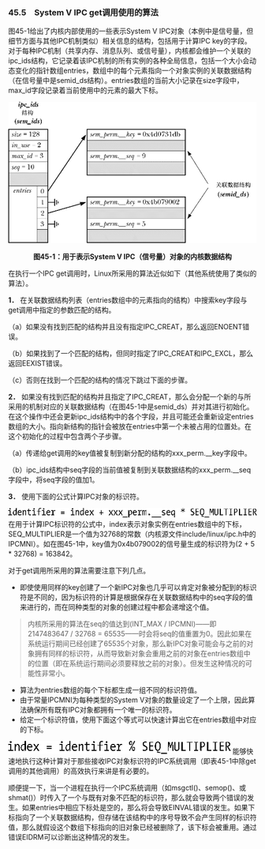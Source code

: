 ### 45.5　System V IPC get调用使用的算法

图45-1给出了内核内部使用的一些表示System V IPC对象（本例中是信号量，但细节方面与其他IPC机制类似）相关信息的结构，包括用于计算IPC key的字段。对于每种IPC机制（共享内存、消息队列、或信号量），内核都会维护一个关联的ipc_ids结构，它记录着该IPC机制的所有实例的各种全局信息，包括一个大小会动态变化的指针数组entries，数组中的每个元素指向一个对象实例的关联数据结构（在信号量中是semid_ds结构）。entries数组的当前大小记录在size字段中，max_id字段记录着当前使用中的元素的最大下标。

![1173.png](../images/1173.png)
<center class="my_markdown"><b class="my_markdown">图45-1：用于表示System V IPC（信号量）对象的内核数据结构</b></center>

在执行一个IPC get调用时，Linux所采用的算法近似如下（其他系统使用了类似的算法）。

**1．** 在关联数据结构列表（entries数组中的元素指向的结构）中搜索key字段与get调用中指定的参数匹配的结构。

（a）如果没有找到匹配的结构并且没有指定IPC_CREAT，那么返回ENOENT错误。

（b）如果找到了一个匹配的结构，但同时指定了IPC_CREAT和IPC_EXCL，那么返回EEXIST错误。

（c）否则在找到一个匹配的结构的情况下跳过下面的步骤。

**2．** 如果没有找到匹配的结构并且指定了IPC_CREAT，那么会分配一个新的与所采用的机制对应的关联数据结构（在图45-1中是semid_ds）并对其进行初始化。在这个操作中还会更新ipc_ids结构中的各个字段，并且可能还会重新设定entries数组的大小。指向新结构的指针会被放在entries中第一个未被占用的位置处。在这个初始化的过程中包含两个子步骤。

（a）传递给get调用的key值被复制到新分配的结构的xxx_perm.__key字段中。

（b）ipc_ids结构中seq字段的当前值被复制到关联数据结构的xxx_perm.__seq字段中，将seq字段的值加1。

**3．** 使用下面的公式计算IPC对象的标识符。



![1174.png](../images/1174.png)
在用于计算IPC标识符的公式中，index表示对象实例在entries数组中的下标，SEQ_MULTIPLIER是一个值为32768的常数（内核源文件include/linux/ipc.h中的IPCMNI）。如在图45-1中，key值为0x4b079002的信号量生成的标识符为(2 + 5 * 32768) = 163842。

对于get调用所采用的算法需要注意下列几点。

+ 即使使用同样的key创建了一个新IPC对象也几乎可以肯定对象被分配到的标识符是不同的，因为标识符的计算是根据保存在关联数据结构中的seq字段的值来进行的，而在同种类型的对象的创建过程中都会递增这个值。

> 内核所采用的算法在seq的值达到(INT_MAX / IPCMNI)——即2147483647 / 32768 = 65535——时会将seq的值重置为0。因此如果在系统运行期间已经创建了65535个对象，那么新IPC对象可能会与之前的对象拥有同样的标识符，从而导致新对象会重用之前的对象在entries数组中的位置（即在系统运行期间必须要释放之前的对象）。但发生这种情况的可能性非常小。

+ 算法为entries数组的每个下标都生成一组不同的标识符值。
+ 由于常量IPCMNI为每种类型的System V对象的数量设定了一个上限，因此算法确保所有既有IPC对象都拥有一个唯一的标识符。
+ 给定一个标识符值，使用下面这个等式可以快速计算出它在entries数组中对应的下标。



![1175.png](../images/1175.png)
能够快速地执行这种计算对于那些接收IPC对象标识符的IPC系统调用（即表45-1中除get调用的其他调用）的高效执行来讲是有必要的。

顺便提一下，当一个进程在执行一个IPC系统调用（如msgctl()、semop()、或shmat()）时传入了一个与既有对象不匹配的标识符，那么就会导致两个错误的发生。如果entries中相应下标处是空的，那么将会导致EINVAL错误的发生。如果下标指向了一个关联数据结构，但存储在该结构中的序号导致不会产生同样的标识符值，那么就假设这个数组下标指向的旧对象已经被删除了，该下标会被重用。通过错误EIDRM可以诊断出这种情况的发生。

